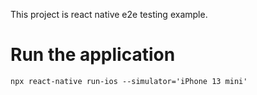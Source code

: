 This project is react native e2e testing example.

# Run the application
```
npx react-native run-ios --simulator='iPhone 13 mini'
```
